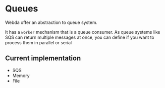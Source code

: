 # Queues

Webda offer an abstraction to queue system.

It has a `worker` mechanism that is a queue consumer.
As queue systems like SQS can return multiple messages at once, you can define
if you want to process them in parallel or serial

## Current implementation

- SQS
- Memory
- File

